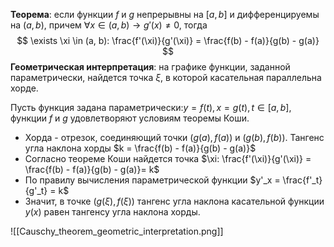 **Теорема**: если функции $f$ и $g$ непрерывны на $[a, b]$ и дифференцируемы на $(a, b)$, причем $\forall x \in (a,b) \rightarrow g'(x) \neq 0$, тогда $$
\exists \xi \in (a, b): \frac{f'(\xi)}{g'(\xi)} = \frac{f(b) - f(a)}{g(b) - g(a)}
$$
**Геометрическая интерпретация**: на графике функции, заданной параметрически, найдется точка $\xi$, в которой касательная параллельна хорде.

Пусть функция задана параметрически:$y = f(t), x = g(t), t \in [a, b]$, функции $f$ и $g$ удовлетворяют условиям теоремы Коши.
- Хорда - отрезок, соединяющий точки $(g(a), f(a))$ и $(g(b), f(b))$. 
  Тангенс угла наклона хорды $k = \frac{f(b) - f(a)}{g(b) - g(a)}$
- Согласно теореме Коши найдется точка $\xi: \frac{f'(\xi)}{g'(\xi)} = \frac{f(b) - f(a)}{g(b) - g(a)}= k$
- По правилу вычисления параметрической функции $y'_x = \frac{f'_t}{g'_t} = k$
- Значит, в точке $(g(\xi), f(\xi))$ тангенс угла наклона касательной функции $y(x)$ равен тангенсу угла наклона хорды.


![[Causchy_theorem_geometric_interpretation.png]]
